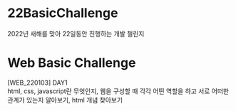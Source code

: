# 22BasicChallenge  
  
2022년 새해를 맞아 22일동안 진행하는 개발 챌린지  

# Web Basic Challenge 
[WEB_220103] DAY1  
html, css, javascript란 무엇인지, 웹을 구성할 때 각각 어떤 역할을 하고 서로 어떠한 관계가 있는지 알아보기, html 개념 찾아보기  
